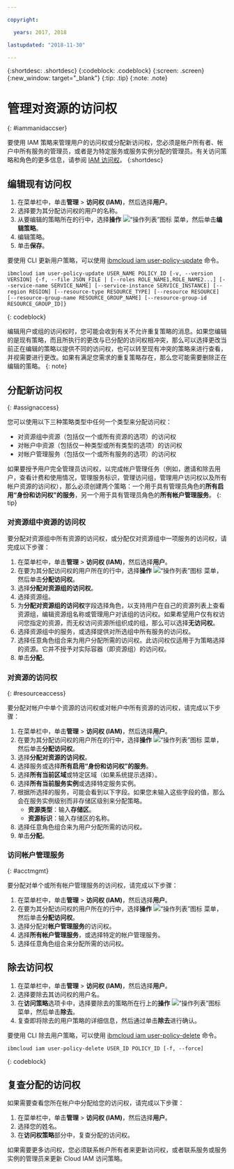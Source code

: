 ```yaml
---

copyright:

  years: 2017, 2018

lastupdated: "2018-11-30"

---
```


{:shortdesc: .shortdesc}
{:codeblock: .codeblock}
{:screen: .screen}
{:new_window: target="_blank"}
{:tip: .tip}
{:note: .note}

# 管理对资源的访问权
{: #iammanidaccser}

要使用 IAM 策略来管理用户的访问权或分配新访问权，您必须是帐户所有者、帐户中所有服务的管理员，或者是为特定服务或服务实例分配的管理员。有关访问策略和角色的更多信息，请参阅 [IAM 访问权](/docs/iam/users_roles.html)。
{:shortdesc}

## 编辑现有访问权

1. 在菜单栏中，单击**管理** &gt; **访问权 (IAM)**，然后选择**用户**。
2. 选择要为其分配访问权的用户的名称。
3. 从要编辑的策略所在的行中，选择**操作** ![“操作列表”图标](../icons/action-menu-icon.svg) 菜单，然后单击**编辑策略**。
4. 编辑策略。
5. 单击**保存**。

要使用 CLI 更新用户策略，可以使用 [ibmcloud iam user-policy-update](/docs/cli/reference/ibmcloud/cli_api_policy.html#ibmcloud_iam_user_policy_update) 命令。
```
ibmcloud iam user-policy-update USER_NAME POLICY_ID [-v, --version VERSION] {-f, --file JSON_FILE | [--roles ROLE_NAME1,ROLE_NAME2...] [--service-name SERVICE_NAME] [--service-instance SERVICE_INSTANCE] [--region REGION] [--resource-type RESOURCE_TYPE] [--resource RESOURCE] [--resource-group-name RESOURCE_GROUP_NAME] [--resource-group-id RESOURCE_GROUP_ID]}
```
{: codeblock}

编辑用户或组的访问权时，您可能会收到有关不允许重复策略的消息。如果您编辑的是现有策略，而且所执行的更改与已分配的访问权相冲突，那么可以选择更改当前正在编辑的策略以提供不同的访问权，也可以转至现有冲突的策略来进行查看，并视需要进行更改。如果有满足您需求的重复策略存在，那么您可能需要删除正在编辑的策略。
{: note}

## 分配新访问权
{: #assignaccess}

您可以使用以下三种策略类型中任何一个类型来分配访问权：

* 对资源组中资源（包括仅一个或所有资源的选项）的访问权
* 对帐户中资源（包括仅一种类型或所有类型的选项）的访问权
* 对帐户管理服务（包括仅一个或所有服务的选项）的访问权

如果要授予用户完全管理员访问权，以完成帐户管理任务（例如，邀请和除去用户，查看计费和使用情况，管理服务标识，管理访问组，管理用户访问权以及所有帐户资源的访问权），那么必须创建两个策略：一个用于具有管理员角色的**所有启用“身份和访问权”的服务**，另一个用于具有管理员角色的**所有帐户管理服务**。
{: tip}

### 对资源组中资源的访问权

要分配对资源组中所有资源的访问权，或分配仅对资源组中一项服务的访问权，请完成以下步骤：

1. 在菜单栏中，单击**管理** &gt; **访问权 (IAM)**，然后选择**用户**。
2. 在要为其分配访问权的用户所在的行中，选择**操作** ![“操作列表”图标](../icons/action-menu-icon.svg) 菜单，然后单击**分配访问权**。
3. 选择**分配对资源组的访问权**。
4. 选择资源组。
5. 为**分配对资源组的访问权**字段选择角色，以支持用户在自己的资源列表上查看资源组，编辑资源组名称或管理用户对该组的访问权。如果希望用户仅有权访问您指定的资源，而无权访问资源所组织成的组，那么可以选择**无访问权**。
6. 选择资源组中的服务，或选择提供对所选组中所有服务的访问权。
7. 选择任意角色组合来为用户分配所需的访问权。此访问权仅适用于为策略选择的资源。它并不授予对实际容器（即资源组）的访问权。
8. 单击**分配**。

### 对资源的访问权
{: #resourceaccess}

要分配对帐户中单个资源的访问权或对帐户中所有资源的访问权，请完成以下步骤：

1. 在菜单栏中，单击**管理** &gt; **访问权 (IAM)**，然后选择**用户**。
2. 在要为其分配访问权的用户所在的行中，选择**操作** ![“操作列表”图标](../icons/action-menu-icon.svg) 菜单，然后单击**分配访问权**。
3. 选择**分配对资源的访问权**。
4. 选择服务或选择**所有启用“身份和访问权”的服务**。
5. 选择**所有当前区域**或特定区域（如果系统提示选择）。
6. 选择**所有当前服务实例**或选择特定服务实例。
7. 根据所选择的服务，可能会看到以下字段。如果您未输入这些字段的值，那么会在服务实例级别而非存储区级别来分配策略。
    * **资源类型**：输入**存储区**。
    * **资源标识**：输入存储区的名称。
8. 选择任意角色组合来为用户分配所需的访问权。
9. 单击**分配**。


### 访问帐户管理服务
{: #acctmgmt}

要分配对单个或所有帐户管理服务的访问权，请完成以下步骤：

1. 在菜单栏中，单击**管理** &gt; **访问权 (IAM)**，然后选择**用户**。
2. 在要为其分配访问权的用户所在的行中，选择**操作** ![“操作列表”图标](../icons/action-menu-icon.svg) 菜单，然后单击**分配访问权**。
3. 选择分配对**帐户管理服务**的访问权。
4. 选择**所有帐户管理服务**，或选择特定的帐户管理服务。
5. 选择任意角色组合来分配所需的访问权。

## 除去访问权

1. 在菜单栏中，单击**管理** &gt; **访问权 (IAM)**，然后选择**用户**。
2. 选择要除去其访问权的用户名。
3. 在**访问策略**选项卡中，选择要除去的策略所在行上的**操作** ![“操作列表”图标](../icons/action-menu-icon.svg) 菜单，然后单击**除去**。  
4. 复查即将除去的用户策略的详细信息，然后通过单击**除去**进行确认。

要使用 CLI 除去用户策略，可以使用 [ibmcloud iam user-policy-delete](/docs/cli/reference/ibmcloud/cli_api_policy.html#ibmcloud_iam_user_policy_delete) 命令。
```
ibmcloud iam user-policy-delete USER_ID POLICY_ID [-f, --force]
```
{: codeblock}

## 复查分配的访问权

如果需要查看您所在帐户中分配给您的访问权，请完成以下步骤：

1. 在菜单栏中，单击**管理** &gt; **访问权 (IAM)**，然后选择**用户**。
3. 选择您的姓名。
4. 在**访问权策略**部分中，复查分配的访问权。

如果需要更多访问权，您必须联系帐户所有者来更新访问权，或者联系服务或服务实例的管理员来更新 Cloud IAM 访问策略。

